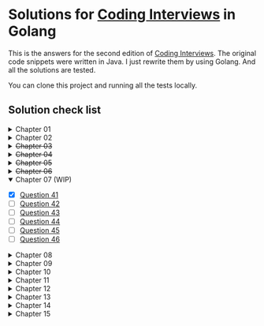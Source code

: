 # Solutions for [Coding Interviews](http://www.broadview.com.cn/book/6858) in Golang

This is the answers for the second edition of [Coding Interviews](http://www.broadview.com.cn/book/6858).
The original code snippets were written in Java. I just rewrite them by using Golang. And all the solutions are tested.

You can clone this project and running all the tests locally.

## Solution check list

<details>
<summary>Chapter 01</summary>

- [ ] [Question 1](chapter01/question1.go)
- [ ] [Question 2](chapter01/question2.go)
- [ ] [Question 3](chapter01/question3.go)
- [ ] [Question 4](chapter01/question4.go)
- [ ] [Question 5](chapter01/question5.go)
</details>

<details>
<summary>Chapter 02</summary>

- [ ] [Question 6](chapter02/question6.go)
- [ ] [Question 7](chapter02/question7.go)
- [ ] [Question 8](chapter02/question8.go)
- [ ] [Question 9](chapter02/question9.go)
- [ ] [Question 10](chapter02/question10.go)
- [ ] [Question 11](chapter02/question11.go)
- [ ] [Question 12](chapter02/question12.go)
- [ ] [Question 13](chapter02/question13.go)
</details>

<details>
<summary><del>Chapter 03</del></summary>

- [x] [Question 14](chapter03/question14.go)
- [x] [Question 15](chapter03/question15.go)
- [x] [Question 16](chapter03/question16.go)
- [x] [Question 17](chapter03/question17.go)
- [x] [Question 18](chapter03/question18.go)
- [x] [Question 19](chapter03/question19.go)
- [x] [Question 20](chapter03/question20.go)
</details>

<details>
<summary><del>Chapter 04</del></summary>

- [x] [Question 21](chapter04/question21.go)
- [x] [Question 22](chapter04/question22.go)
- [x] [Question 23](chapter04/question23.go)
- [x] [Question 24](chapter04/question24.go)
- [x] [Question 25](chapter04/question25.go)
- [x] [Question 26](chapter04/question26.go)
- [x] [Question 27](chapter04/question27.go)
- [x] [Question 28](chapter04/question28.go)
- [x] [Question 29](chapter04/question29.go)
</details>

<details>
<summary><del>Chapter 05</del></summary>

- [x] [Question 30](chapter05/question30.go)
- [x] [Question 31](chapter05/question31.go)
- [x] [Question 32](chapter05/question32.go)
- [x] [Question 33](chapter05/question33.go)
- [x] [Question 34](chapter05/question34.go)
- [x] [Question 35](chapter05/question35.go)
</details>

<details>
<summary><del>Chapter 06</del></summary>

- [x] [Question 36](chapter06/question36.go)
- [x] [Question 37](chapter06/question37.go)
- [x] [Question 38](chapter06/question38.go)
- [x] [Question 39](chapter06/question39.go)
- [x] [Question 40](chapter06/question40.go)
</details>

<details open>
<summary>Chapter 07 (WIP)</summary>

- [x] [Question 41](chapter07/question41.go)
- [ ] [Question 42](chapter07/question42.go)
- [ ] [Question 43](chapter07/question43.go)
- [ ] [Question 44](chapter07/question44.go)
- [ ] [Question 45](chapter07/question45.go)
- [ ] [Question 46](chapter07/question46.go)
</details>

<details>
<summary>Chapter 08</summary>

- [ ] [Question 47](chapter08/question47.go)
- [ ] [Question 48](chapter08/question48.go)
- [ ] [Question 49](chapter08/question49.go)
- [ ] [Question 50](chapter08/question50.go)
- [ ] [Question 51](chapter08/question51.go)
- [ ] [Question 52](chapter08/question52.go)
- [ ] [Question 53](chapter08/question53.go)
- [ ] [Question 54](chapter08/question54.go)
- [ ] [Question 55](chapter08/question55.go)
- [ ] [Question 56](chapter08/question56.go)
- [ ] [Question 57](chapter08/question57.go)
- [ ] [Question 58](chapter08/question58.go)
</details>

<details>
<summary>Chapter 09</summary>

- [ ] [Question 59](chapter09/question59.go)
- [ ] [Question 60](chapter09/question60.go)
- [ ] [Question 61](chapter09/question61.go)
</details>

<details>
<summary>Chapter 10</summary>

- [ ] [Question 62](chapter10/question62.go)
- [ ] [Question 63](chapter10/question63.go)
- [ ] [Question 64](chapter10/question64.go)
- [ ] [Question 65](chapter10/question65.go)
- [ ] [Question 66](chapter10/question66.go)
- [ ] [Question 67](chapter10/question67.go)
</details>

<details>
<summary>Chapter 11</summary>

- [ ] [Question 68](chapter11/question68.go)
- [ ] [Question 69](chapter11/question69.go)
- [ ] [Question 70](chapter11/question70.go)
- [ ] [Question 71](chapter11/question71.go)
- [ ] [Question 72](chapter11/question72.go)
- [ ] [Question 73](chapter11/question73.go)
</details>

<details>
<summary>Chapter 12</summary>

- [ ] [Question 74](chapter12/question74.go)
- [ ] [Question 75](chapter12/question75.go)
- [ ] [Question 76](chapter12/question76.go)
- [ ] [Question 77](chapter12/question77.go)
- [ ] [Question 78](chapter12/question78.go)
</details>

<details>
<summary>Chapter 13</summary>

- [ ] [Question 79](chapter13/question79.go)
- [ ] [Question 80](chapter13/question80.go)
- [ ] [Question 81](chapter13/question81.go)
- [ ] [Question 82](chapter13/question82.go)
- [ ] [Question 83](chapter13/question83.go)
- [ ] [Question 84](chapter13/question84.go)
- [ ] [Question 85](chapter13/question85.go)
- [ ] [Question 86](chapter13/question86.go)
- [ ] [Question 87](chapter13/question87.go)
</details>

<details>
<summary>Chapter 14</summary>

- [ ] [Question 88](chapter14/question88.go)
- [ ] [Question 89](chapter14/question89.go)
- [ ] [Question 90](chapter14/question90.go)
- [ ] [Question 91](chapter14/question91.go)
- [ ] [Question 92](chapter14/question92.go)
- [ ] [Question 93](chapter14/question93.go)
- [ ] [Question 94](chapter14/question94.go)
- [ ] [Question 95](chapter14/question95.go)
- [ ] [Question 96](chapter14/question96.go)
- [ ] [Question 97](chapter14/question97.go)
- [ ] [Question 98](chapter14/question98.go)
- [ ] [Question 99](chapter14/question99.go)
- [ ] [Question 100](chapter14/question100.go)
- [ ] [Question 101](chapter14/question101.go)
- [ ] [Question 102](chapter14/question102.go)
- [ ] [Question 103](chapter14/question103.go)
</details>

<details>
<summary>Chapter 15</summary>

- [ ] [Question 104](chapter15/question104.go)
- [ ] [Question 105](chapter15/question105.go)
- [ ] [Question 106](chapter15/question106.go)
- [ ] [Question 107](chapter15/question107.go)
- [ ] [Question 108](chapter15/question108.go)
- [ ] [Question 109](chapter15/question109.go)
- [ ] [Question 110](chapter15/question110.go)
- [ ] [Question 111](chapter15/question111.go)
- [ ] [Question 112](chapter15/question112.go)
- [ ] [Question 113](chapter15/question113.go)
- [ ] [Question 114](chapter15/question114.go)
- [ ] [Question 115](chapter15/question115.go)
- [ ] [Question 116](chapter15/question116.go)
- [ ] [Question 117](chapter15/question117.go)
- [ ] [Question 118](chapter15/question118.go)
- [ ] [Question 119](chapter15/question119.go)
</details>
